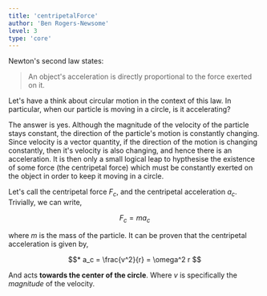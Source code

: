```yaml
---
title: 'centripetalForce'
author: 'Ben Rogers-Newsome'
level: 3
type: 'core'
---
```


Newton's second law states:

> An object's acceleration is directly proportional to the force exerted on it.

Let's have a think about circular motion in the context of this law. In particular, when our particle is moving in a circle, is it accelerating?

The answer is yes. Although the magnitude of the velocity of the particle stays constant, the direction of the particle's motion is constantly changing. Since velocity is a vector quantity, if the direction of the motion is changing constantly, then it's velocity is also changing, and hence there is an acceleration. It is then only a small logical leap to hypthesise the existence of some force (the centripetal force) which must be constantly exerted on the object in order to keep it moving in a circle.

Let's call the centripetal force $F_c$, and the centripetal acceleration $a_c$. Trivially, we can write,

$$
	F_c = ma_c
$$

where $m$ is the mass of the particle. It can be proven that the centripetal acceleration is given by,

$$*
	a_c = \frac{v^2}{r} = \omega^2 r
$$

And acts **towards the center of the circle**. Where $v$ is specifically the *magnitude* of the velocity.

